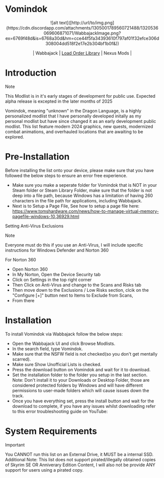 # Vomindok
<div align="center">
![alt text]([http://url/to/img.png](https://cdn.discordapp.com/attachments/1305001789560721488/1320536069606871071/WabbajackImage.png?ex=6769f48d&is=6768a30d&hm=cce44f5fa34393610f797af01f32efce306d308004dd518f2e17e2b304bf1b0f&))

  | Wabbajack | [Load Order Library](https://loadorderlibrary.com/lists/vomindok-chapter-i) | Nexus Mods | 
</div>

# Introduction

> [!NOTE]
> This Modlist is in it's early stages of development for public use. Expected alpha release is excepted in the later months of 2025

Vomindok, meaning "unknown" in the Dragon Language, is a highly personalized modlist that I have personally developed initally as my personal modlist but have since changed it as an early development public modlist. This list feature modern 2024 graphics, new quests, modernized combat animations, and overhauled locations that are awaiting to be explored.

# Pre-Installation

Before installing the list onto your device, please make sure that you have followed the below steps to ensure an error free experience. 

- Make sure you make a seperate folder for Vomindok that is NOT in your Steam folder or Steam Library Folder, make sure that the folder is not deep into a file path, because Windows has a limitation of having 260 characters in the file path for applications, including Wabbajack.
- Next is to Setup a Page File, See how to setup a page file here: https://www.tomshardware.com/news/how-to-manage-virtual-memory-pagefile-windows-10,36929.html

Setting Anti-Virus Exclusions
> [!NOTE]
> Everyone must do this if you use an Anti-Virus, I will include specific instructions for Windows Defender and Norton 360


For Norton 360

- Open Norton 360
- In My Norton, Open the Device Security tab
- Click on Settings in the top right corner
- Then Click on Anti-Virus and change to the Scans and Risks tab
- Then move down to the Exclusions / Low Risks section, clcik on the "Configure [+]" button next to Items to Exclude from Scans,
- From there 

# Installation

To install Vomindok via Wabbajack follow the below steps:

- Open the Wabbajack UI and click Browse Modlists.
- In the search field, type Vomindok.
- Make sure that the NSFW field is not checked(so you don't get mentally scarred).
- Make sure Show Unofficial Lists is checked.
- Press the download button on Vomindok and wait for it to download.
- Set the installation folder to the folder you setup in the last section. Note: Don't install it to your Downloads or Desktop Folder, those are considered protected folders by Windows and will have different permissions to user-made folders which will cause issues down the track.
- Once you have everything set, press the install button and wait for the download to complete, if you have any issues whilst downloading refer to this error troubleshooting guide on YouTube:


# System Requirements 
> [!IMPORTANT]
> You CANNOT run this list on an External Drive, it MUST be a internal SSD. Additional Note: This list does not support pirated/illegally obtained copies of Skyrim SE OR Anniverary Edition Content, I will also not be provide ANY support for users using a pirated copy.
